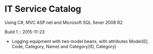 # IT Service Catalog

Using C#, MVC ASP.net and Microsoft SQL Sever 2008 R2 

Build 1 :: 2015-11-23 

- Logging equipment with two model beans, with attributes Model(ID, Code, Category, Name) and Category(ID, Category)
